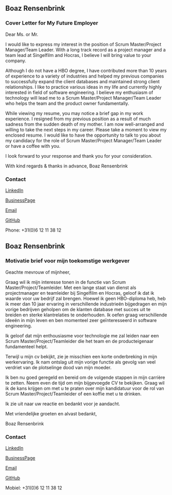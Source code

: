## Boaz Rensenbrink

### Cover Letter for My Future Employer

Dear Ms. or Mr.

I would like to express my interest in the position of Scrum Master/Project Manager/Team Leader.
With a long track record as a project manager and a team lead at Singelfilm and Hocras, I believe I will bring value to your company.

Although I do not have a HBO degree, I have contributed more than 10 years of experience to a variety of industries and helped my previous companies to successfully expand the client databases and maintained strong client relationships. I like to practice various ideas in my life and currently highly interested in field of software engineering. I believe my enthusiasm of technology will lead me to a Scrum Master/Project Manager/Team Leader who helps the team and the product owner fundamentally.

While viewing my resume, you may notice a brief gap in my work experience. I resigned from my previous position as a result of much sadness from the sudden death of my mother. 
I am now well-arranged and willing to take the next steps in my career.
Please take a moment to view my enclosed resume. 
I would like to have the opportunity to talk to you about my candidacy for the role of Scrum Master/Project Manager/Team Leader or have a coffee with you.

I look forward to your response and thank you for your consideration.

With kind regards & thanks in advance,
Boaz Rensenbrink

### Contact


[LinkedIn](https://www.linkedin.com/in/boaz-rensenbrink/) 

[BusinessPage](https://www.linkedin.com/company/scrumwithboaz/about)

[Email](BoazRensenbrink@gmail.com)

[GitHub](https://boaz-rensenbrink.github.io/scrum/)

Phone: +31(0)6 12 11 38 12



## Boaz Rensenbrink

### Motivatie brief voor mijn toekomstige werkgever

Geachte mevrouw of mijnheer,

Graag wil ik mijn interesse tonen in de functie van Scrum Master/Project/Teamleider. 
Met een lange staat van dienst als projectmanager en teamleider bij Singelfilm en Hocras, geloof ik dat ik waarde voor uw bedrijf zal brengen.
Hoewel ik geen HBO-diploma heb, heb ik meer dan 10 jaar ervaring in verschillende industrieën bijgedragen en mijn vorige bedrijven geholpen om de klanten database met succes uit te breiden en sterke klantrelaties te onderhouden. Ik oefen graag verschillende ideeën in mijn leven en ben momenteel zeer geïnteresseerd in software engineering.

Ik geloof dat mijn enthousiasme voor technologie me zal leiden naar een Scrum Master/Project/Teamleider die het team en de producteigenaar fundamenteel helpt.

Terwijl u mijn cv bekijkt, zie je misschien een korte onderbreking in mijn werkervaring. Ik nam ontslag uit mijn vorige functie als gevolg van veel verdriet van de plotselinge dood van mijn moeder.

Ik ben nu goed geregeld en bereid om de volgende stappen in mijn carrière te zetten. Neem even de tijd om mijn bijgevoegde CV te bekijken.
Graag wil ik de kans krijgen om met u te praten over mijn kandidatuur voor de rol van Scrum Master/Project/Teamleider of een koffie met u te drinken.

Ik zie uit naar uw reactie en bedankt voor je aandacht.

Met vriendelijke groeten en alvast bedankt,

Boaz Rensenbrink

### Contact


[LinkedIn](https://www.linkedin.com/in/boaz-rensenbrink/) 

[BusinessPage](https://www.linkedin.com/company/scrumwithboaz/about)

[Email](BoazRensenbrink@gmail.com)

[GitHub](https://boaz-rensenbrink.github.io/scrum/)

Mobiel: +31(0)6 12 11 38 12

